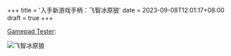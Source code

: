 +++
title = '入手新游戏手柄：飞智冰原狼'
date = 2023-09-08T12:01:17+08:00
draft = true
+++

[Gamepad Tester](https://hardwaretester.com/gamepad):

![飞智冰原狼](/images/2023-09-03_21-01-15.png)
